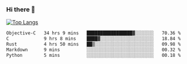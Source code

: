 ### Hi there 👋

<!--
**3Xpl0it3r/3Xpl0it3r** is a ✨ _special_ ✨ repository because its `README.md` (this file) appears on your GitHub profile.

Here are some ideas to get you started:

- 🔭 I’m currently working on ...
- 🌱 I’m currently learning ...
- 👯 I’m looking to collaborate on ...
- 🤔 I’m looking for help with ...
- 💬 Ask me about ...
- 📫 How to reach me: ...
- 😄 Pronouns: ...
- ⚡ Fun fact: ...
-->


[![Top Langs](https://github-readme-stats.vercel.app/api/top-langs/?username=3Xpl0it3r&layout=compact)](https://github.com/3Xpl0it3r/3Xpl0it3r)

<!--START_SECTION:waka-->

```txt
Objective-C   34 hrs 9 mins   █████████████████▓░░░░░░░   70.36 %
C             9 hrs 8 mins    ████▓░░░░░░░░░░░░░░░░░░░░   18.84 %
Rust          4 hrs 50 mins   ██▒░░░░░░░░░░░░░░░░░░░░░░   09.98 %
Markdown      9 mins          ░░░░░░░░░░░░░░░░░░░░░░░░░   00.32 %
Python        5 mins          ░░░░░░░░░░░░░░░░░░░░░░░░░   00.18 %
```

<!--END_SECTION:waka-->
